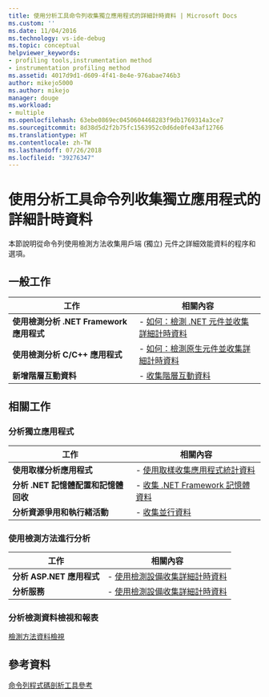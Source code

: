 ```yaml
---
title: 使用分析工具命令列收集獨立應用程式的詳細計時資料 | Microsoft Docs
ms.custom: ''
ms.date: 11/04/2016
ms.technology: vs-ide-debug
ms.topic: conceptual
helpviewer_keywords:
- profiling tools,instrumentation method
- instrumentation profiling method
ms.assetid: 4017d9d1-d609-4f41-8e4e-976abae746b3
author: mikejo5000
ms.author: mikejo
manager: douge
ms.workload:
- multiple
ms.openlocfilehash: 63ebe0869ec0450604468283f9db1769314a3ce7
ms.sourcegitcommit: 8d38d5d2f2b75fc1563952c0d6de0fe43af12766
ms.translationtype: HT
ms.contentlocale: zh-TW
ms.lasthandoff: 07/26/2018
ms.locfileid: "39276347"
---
```

# <a name="collect-detailed-timing-data-for-a-stand-alone-application-by-using-the-profiler-command-line"></a>使用分析工具命令列收集獨立應用程式的詳細計時資料
本節說明從命令列使用檢測方法收集用戶端 (獨立) 元件之詳細效能資料的程序和選項。  
  
## <a name="common-tasks"></a>一般工作  
  
|工作|相關內容|  
|----------|---------------------|  
|**使用檢測分析 .NET Framework 應用程式**|-   [如何：檢測 .NET 元件並收集詳細計時資料](../profiling/how-to-instrument-a-dotnet-framework-component-and-collect-timing-data.md)|  
|**使用檢測分析 C/C++ 應用程式**|-   [如何：檢測原生元件並收集詳細計時資料](../profiling/how-to-instrument-a-native-component-and-collect-timing-data.md)|  
|**新增階層互動資料**|-   [收集階層互動資料](../profiling/adding-tier-interaction-data-from-the-command-line.md)|  
  
## <a name="related-tasks"></a>相關工作
  
### <a name="profile-stand-alone-applications"></a>分析獨立應用程式  
  
|工作|相關內容|  
|----------|---------------------|  
|**使用取樣分析應用程式**|-   [使用取樣收集應用程式統計資料](../profiling/collecting-application-statistics-for-stand-alone-applications.md)|  
|**分析 .NET 記憶體配置和記憶體回收**|-   [收集 .NET Framework 記憶體資料](../profiling/collecting-dotnet-framework-memory-data-for-stand-alone-applications.md)|  
|**分析資源爭用和執行緒活動**|-   [收集並行資料](../profiling/collecting-concurrency-data-for-stand-alone-applications.md)|  
  
### <a name="profile-by-using-the-instrumentation-method"></a>使用檢測方法進行分析  
  
|工作|相關內容|  
|----------|---------------------|  
|**分析 ASP.NET 應用程式**|-   [使用檢測設備收集詳細計時資料](../profiling/collecting-detailed-timing-data-aspnet-profiler-instrumentation-method.md)|  
|**分析服務**|-   [使用檢測設備收集詳細計時資料](../profiling/collecting-detailed-timing-data-for-services-by-using-the-instrumentation-method.md)|  
  
### <a name="analyze-instrumentation-data-views-and-reports"></a>分析檢測資料檢視和報表  
 [檢測方法資料檢視](../profiling/instrumentation-method-data-views.md)  
  
## <a name="reference"></a>參考資料  
 [命令列程式碼剖析工具參考](../profiling/command-line-profiling-tools-reference.md)